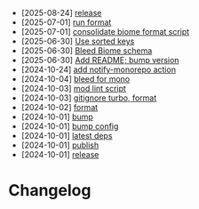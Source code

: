 - [2025-08-24] [release](https://github.com/RubricLab/config/commit/2862c51e94d4add2e70fbb1e5190dea3c6a10c27)
- [2025-07-01] [run format](https://github.com/RubricLab/config/commit/fb7a483baa68b98cf9a57065a675030eb2fcd43e)
- [2025-07-01] [consolidate biome format script](https://github.com/RubricLab/config/commit/bdcabbd2a505bf2c4957cd0f3917b7c7c2ebde29)
- [2025-06-30] [Use sorted keys](https://github.com/RubricLab/config/commit/02740ece746cefe2bf6460ea96fec6384bd4e9ad)
- [2025-06-30] [Bleed Biome schema](https://github.com/RubricLab/config/commit/deb1772552f98e29dfb12459a34a6a38e93d307a)
- [2025-06-30] [Add README; bump version](https://github.com/RubricLab/config/commit/5fbf991b6355f95a67ce869e37fb3bf9004d6c99)
- [2024-10-24] [add notify-monorepo action](https://github.com/RubricLab/config/commit/696efd6f28ab58abbfd63ca3dd3c51d04121007f)
- [2024-10-04] [bleed for mono](https://github.com/RubricLab/config/commit/a3e232ae91d78c60f206392aa317941e06426279)
- [2024-10-03] [mod lint script](https://github.com/RubricLab/config/commit/d4d0926fbef0a53550cea00b96e39786e04d067f)
- [2024-10-03] [gitignore turbo, format](https://github.com/RubricLab/config/commit/eeef6fbfd4eb0b641ce75d105891538863a75420)
- [2024-10-02] [format](https://github.com/RubricLab/config/commit/7faf99293ab87383fc4a53ad9bc6d0bb7c12d203)
- [2024-10-01] [bump](https://github.com/RubricLab/config/commit/8e6f1f2e8effd6a4b21696a30e05b2a931220a13)
- [2024-10-01] [bump config](https://github.com/RubricLab/config/commit/dde8d044e16b98baf4674756f2dc798684807c25)
- [2024-10-01] [latest deps](https://github.com/RubricLab/config/commit/5759ad02dd20013b91318ae1e95d1ce40ca26b2c)
- [2024-10-01] [publish](https://github.com/RubricLab/config/commit/f55215965bfd2328590d64127d55d7548a9fdbd0)
- [2024-10-01] [release](https://github.com/RubricLab/config/commit/88b03ec8b92580fd55c9873c2ec3092f03fea02e)
# Changelog

